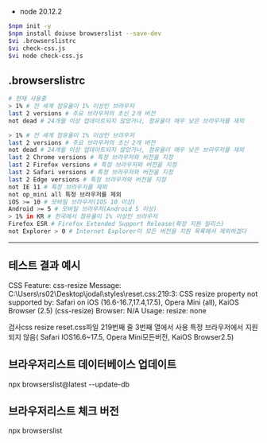 - node 20.12.2

```bash
$npm init -y
$npm install doiuse browserslist --save-dev
$vi .browserslistrc
$vi check-css.js
$vi node check-css.js
```

## .browserslistrc

```bash
# 현재 사용중
> 1% # 전 세계 점유율이 1% 이상인 브라우저
last 2 versions # 주요 브라우저의 초신 2개 버전
not dead # 24개월 이상 업데이트되지 않았거나, 점유율이 매우 낮은 브라우저를 제외
```

```bash
> 1% # 전 세계 점유율이 1% 이상인 브라우저
last 2 versions # 주요 브라우저의 초신 2개 버전
not dead # 24개월 이상 업데이트되지 않았거나, 점유율이 매우 낮은 브라우저를 제외
last 2 Chrome versions # 특정 브라우저와 버전을 지정
last 2 Firefox versions # 특정 브라우저와 버전을 지정
last 2 Safari versions # 특정 브라우저와 버전을 지정
last 2 Edge versions # 특정 브라우저와 버전을 지정
not IE 11 # 특정 브라우저를 제외
not op_mini all 특정 브라우저를 제외
iOS >= 10 # 모바일 브라우저(IOS 10 이상)
Android >= 5 # 모바일 브라우저(Android 5 이상)
> 1% in KR # 한국에서 점유율이 1% 이상인 브라우저
Firefox ESR # Firefox Extended Support Release(확장 지원 릴리스)
not Explorer > 0 # Internet Explorer이 모든 버전을 지원 목록에서 제외하겠다
```

---

## 테스트 결과 예시

CSS Feature: css-resize
Message: C:\Users\rs02\Desktop\jodal\styles\reset.css:219:3: CSS resize property not supported by: Safari on iOS (16.6-16.7,17.4,17.5), Opera Mini (all), KaiOS Browser (2.5) (css-resize)
Browser: N/A
Usage: resize: none

검사css resize
reset.css파일 219번째 줄 3번째 열에서 사용
특정 브라우저에서 지원되지 않음( Safari IOS16.6~17.5, Opera Mini모든버전, KaiOS Browser2.5)

## 브라우저리스트 데이터베이스 업데이트

npx browserslist@latest --update-db

## 브라우저리스트 체크 버전

npx browserslist
